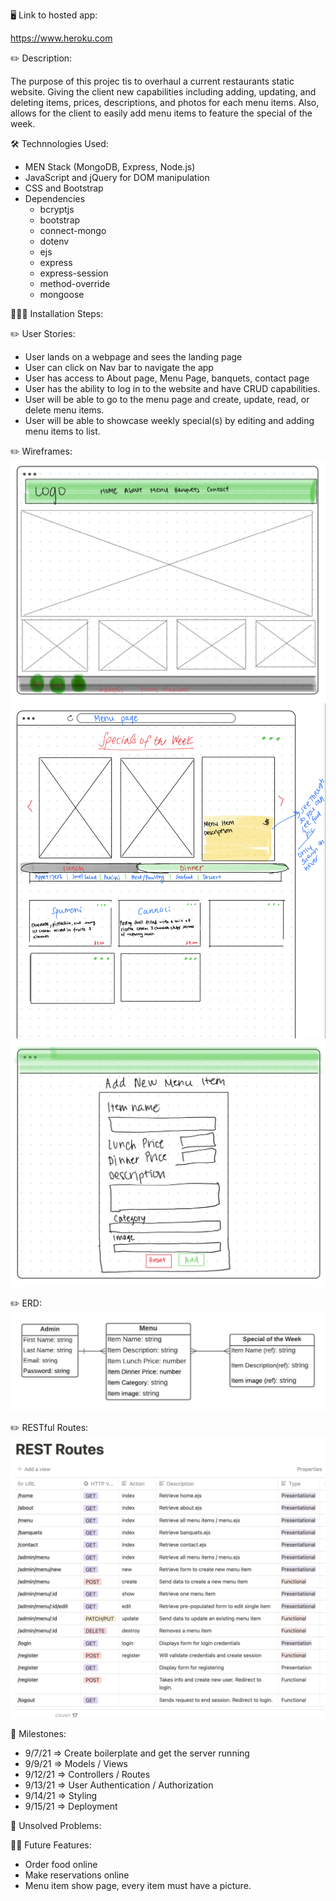 🖥 Link to hosted app: 

  https://www.heroku.com

✏️ Description:

  The purpose of this projec tis to overhaul a current restaurants static website. Giving the client new capabilities including adding, updating, and deleting items, prices, descriptions, and photos for each menu items. Also, allows for the client to easily add menu items to feature the special of the week.

🛠 Technnologies Used:

  - MEN Stack (MongoDB, Express, Node.js)
  - JavaScript and jQuery for DOM manipulation
  - CSS and Bootstrap
  - Dependencies
    - bcryptjs
    - bootstrap
    - connect-mongo
    - dotenv
    - ejs
    - express
    - express-session
    - method-override
    - mongoose


👨🏽‍💻 Installation Steps:

✏️ User Stories:

- User lands on a webpage and sees the landing page
- User can click on Nav bar to navigate the app
- User has access to About page, Menu Page, banquets, contact page
- User has the ability to log in to the website and have CRUD capabilities.
- User will be able to go to the menu page and create, update, read, or delete menu items.
- User will be able to showcase weekly special(s) by editing and adding menu items to list.

✏️ Wireframes:
![Wireframe - Landing Page](/planning/landingPage.png)
![Wireframe - Menu Show Page](/planning/menuShowPage.png)
![Wireframe - Menu Create Page](/planning/createItem.png)

✏️ ERD:
![ERD](/planning/erd.jpeg)

✏️ RESTful Routes:
![Routes](/planning/RESTFULroutes.png)

💎 Milestones:
- 9/7/21 ⇒ Create boilerplate and get the server running
- 9/9/21 ⇒ Models / Views
- 9/12/21 ⇒ Controllers / Routes
- 9/13/21 ⇒ User Authentication / Authorization
- 9/14/21 ⇒ Styling
- 9/15/21 ⇒ Deployment

🚧 Unsolved Problems:

🤞🏼 Future Features:

- Order food online
- Make reservations online
- Menu item show page, every item must have a picture.